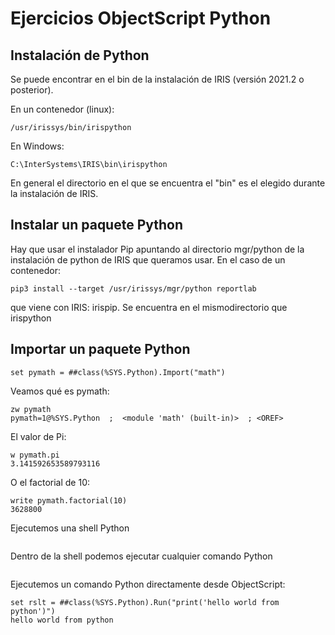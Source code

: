 # Ejercicios ObjectScript Python

## Instalación de Python

Se puede encontrar en el bin de la instalación de IRIS (versión 2021.2 o posterior).

En un contenedor (linux):

    /usr/irissys/bin/irispython

En Windows:

    C:\InterSystems\IRIS\bin\irispython

En general el directorio en el que se encuentra el "bin" es el elegido durante la instalación de IRIS.

## Instalar un paquete Python

Hay que usar el instalador Pip apuntando al directorio mgr/python de la instalación de python de IRIS que queramos usar. En el caso de un contenedor:

```
pip3 install --target /usr/irissys/mgr/python reportlab
```

 que viene con IRIS: irispip. Se encuentra en el mismodirectorio que irispython

## Importar un paquete Python

```
set pymath = ##class(%SYS.Python).Import("math")
```

Veamos qué es pymath:
```
zw pymath
pymath=1@%SYS.Python  ;  <module 'math' (built-in)>  ; <OREF>
```

El valor de Pi:
```
w pymath.pi
3.141592653589793116
```
O el factorial de 10:

```
write pymath.factorial(10)
3628800
```

Ejecutemos una shell Python
```
```
Dentro de la shell podemos ejecutar cualquier comando Python


```
```

Ejecutemos un comando Python directamente desde ObjectScript:
```
set rslt = ##class(%SYS.Python).Run("print('hello world from python')")
hello world from python
```
```
```



```
```